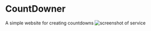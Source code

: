 # CountDowner
 A simple website for creating countdowns
![screenshot of service](https://i.boring.host/1R64puZe.png)
